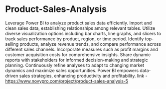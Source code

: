 # Product-Sales-Analysis

Leverage Power BI to analyze product sales data efficiently. Import and clean sales data, establishing relationships among relevant tables. Utilize diverse visualization options including bar charts, line graphs, and slicers to track sales performance by product, region, or time period. Identify top-selling products, analyze revenue trends, and compare performance across different sales channels. Incorporate measures such as profit margins and customer acquisition costs for comprehensive insights. Share dynamic reports with stakeholders for informed decision-making and strategic planning. Continuously refine analyses to adapt to changing market dynamics and maximize sales opportunities. Power BI empowers data-driven sales strategies, enhancing productivity and profitability.
link - https://www.novypro.com/project/product-sales-analysis-5
